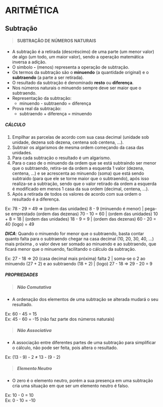 # ARITMÉTICA

## Subtração

> #### SUBTRAÇÃO DE NÚMEROS NATURAIS
* A subtração é a retirada (descréscimo) de uma parte (um menor valor) de algo (um todo, um maior valor), sendo a operação matemática inversa a adição.
* O simbolo **-** (menos) representa a operação de subtração.
* Os termos da subtração são o **minuendo** (a quantidade original) e o **subtraendo** (a parte a ser retirada).
* O resultado da subtração é denominado **resto** ou **diferença**.
* Nos números naturais o minuendo sempre deve ser maior que o subtraendo.
* Representação da subtração:
  - minuendo - subtraendo = diferença
* Prova real da subtração:
  - subtraendo + diferença = minuendo

##### CÁLCULO
1. Empilhar as parcelas de acordo com sua casa decimal (unidade sob unidade, dezena sob dezena, centena sob centena, ...).
2. Subtrair os algarismos de mesma ordem começando da casa das unidades.
3. Para cada subtração o resultado é um algarismo.
4. Para o caso de o minuendo da ordem que se está subtraindo ser menor que o subtraendo, retira-se da ordem a esquerda 1 valor (dezena, centena, ...) e se acrescenta ao minuendo (soma) que está sendo subtraido (para que ele se torne maior que o subtraendo), após isso realiza-se a subtração, sendo que o valor retirado da ordem a esquerda é modificado em menos 1 casa da sua ordem (decimal, centena, ...).
5. Após a retirada de todos os valores de acordo com sua ordem o resultado é a diferença. 

Ex: 78 - 29 = 49 => (ordem das unidades) 8 - 9 (minuendo é menor) | pega-se emprestado (ordem das dezenas) 70 - 10 = 60 | (ordem das unidades) 10 + 8 = 18 | (ordem das unidades) 18 - 9 = 9 | (ordem das dezenas) 60 - 20 = 40 (logo) = 49  

***DICA***: Quando o minuendo for menor que o subtraendo, basta contar quanto falta para o subtraendo chegar na casa decimal (10, 20, 30, 40, ...) mais próxima , o valor deve ser somado ao minuendo e ao subtraendo, que ficará menor que o minuendo, facilitando o cálculo da subtração.

Ex: 27 - 18 => 20 (casa decimal mais próxima) falta 2 | soma-se o 2 ao minuendo (27 + 2) e ao subtraendo (18 + 2) | (logo) 27 - 18 => 29 - 20 = 9  

##### PROPRIEDADES

> ##### Não Comutativa
* A ordenação dos elementos de uma subtração se alterada mudará o seu resultado.

Ex: 60 - 45 = 15  
Ex: 45 - 60 = -15 (não faz parte dos números naturais)  

> ##### Não Associativa
* A associação entre diferentes partes de uma subtração para simplificar o cálculo, não pode ser feita, pois altera o resultado.

Ex: (13 - 9) - 2 ≠ 13 - (9 - 2)   

> ##### Elemento Neutro
* O zero é o elemento neutro, porém a sua presença em uma subtração cria uma situação em que ser um elemento neutro é falso.

Ex: 10 - 0 = 10  
Ex: 0 - 10 = -10  

